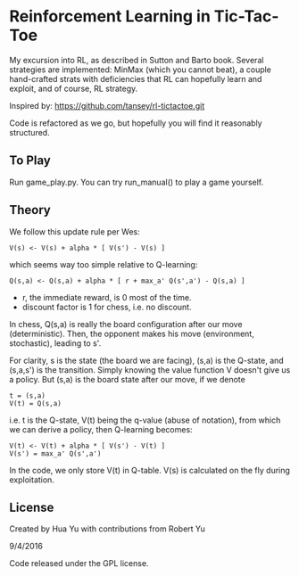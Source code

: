 Reinforcement Learning in Tic-Tac-Toe
=====================================

My excursion into RL, as described in Sutton and Barto book. Several strategies are implemented:
MinMax (which you cannot beat), a couple hand-crafted strats with deficiencies that RL can hopefully
learn and exploit, and of course, RL strategy.

Inspired by:
https://github.com/tansey/rl-tictactoe.git

Code is refactored as we go, but hopefully you will find it reasonably structured.

To Play
-------
Run game_play.py. You can try run_manual() to play a game yourself.

Theory
-------
We follow this update rule per Wes:

    V(s) <- V(s) + alpha * [ V(s') - V(s) ]
    
which seems way too simple relative to Q-learning:

    Q(s,a) <- Q(s,a) + alpha * [ r + max_a' Q(s',a') - Q(s,a) ]

- r, the immediate reward, is 0 most of the time.
- discount factor is 1 for chess, i.e. no discount.

In chess, Q(s,a) is really the board configuration after our move (deterministic).
Then, the opponent makes his move (environment, stochastic), leading to s'.

For clarity, s is the state (the board we are facing), (s,a) is the Q-state, and 
(s,a,s') is the transition. Simply knowing the value function V doesn't give us a policy.
But (s,a) is the board state after our move, if we denote 

    t = (s,a)
    V(t) = Q(s,a)
    
i.e. t is the Q-state, V(t) being the q-value (abuse of notation), from which we can 
derive a policy, then Q-learning becomes:

    V(t) <- V(t) + alpha * [ V(s') - V(t) ]
    V(s') = max_a' Q(s',a')
    
In the code, we only store V(t) in Q-table. V(s) is calculated on the fly
during exploitation.

License
-------
Created by Hua Yu with contributions from Robert Yu

9/4/2016

Code released under the GPL license.